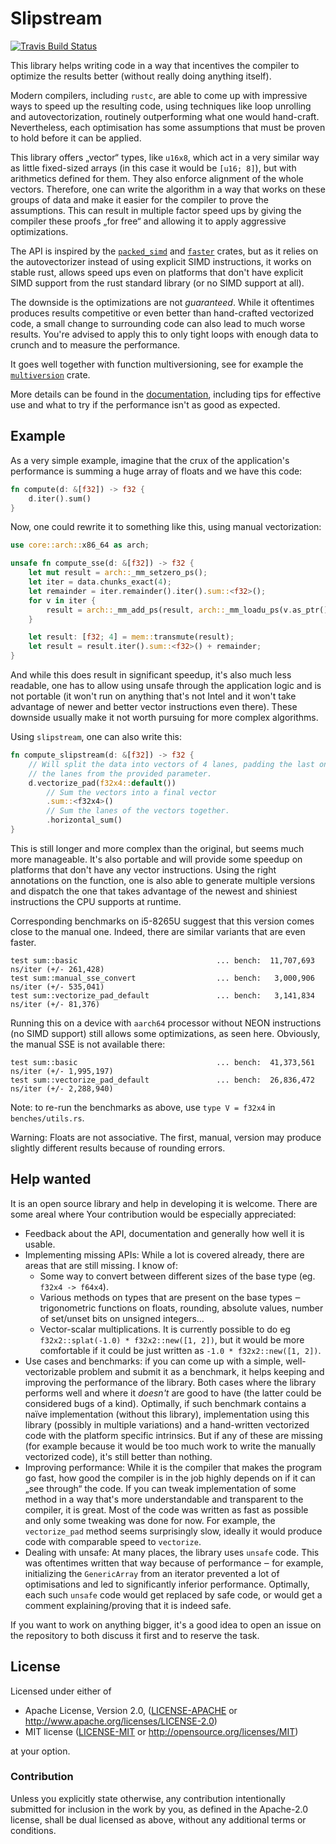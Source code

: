 # Slipstream

[![Travis Build Status](https://api.travis-ci.org/vorner/slipstream.png?branch=master)](https://travis-ci.org/vorner/slipstream)

This library helps writing code in a way that incentives the compiler to
optimize the results better (without really doing anything itself).

Modern compilers, including `rustc`, are able to come up with impressive ways to
speed up the resulting code, using techniques like loop unrolling and
autovectorization, routinely outperforming what one would hand-craft.
Nevertheless, each optimisation has some assumptions that must be proven to hold
before it can be applied.

This library offers „vector“ types, like `u16x8`, which act in a very similar
way as little fixed-sized arrays (in this case it would be `[u16; 8]`), but with
arithmetics defined for them. They also enforce alignment of the whole vectors.
Therefore, one can write the algorithm in a way that works on these groups of
data and make it easier for the compiler to prove the assumptions. This can
result in multiple factor speed ups by giving the compiler these proofs „for
free“ and allowing it to apply aggressive optimizations.

The API is inspired by the [`packed_simd`] and [`faster`] crates, but as it
relies on the autovectorizer instead of using explicit SIMD instructions, it
works on stable rust, allows speed ups even on platforms that don't have
explicit SIMD support from the rust standard library (or no SIMD support at
all).

The downside is the optimizations are not *guaranteed*. While it oftentimes
produces results competitive or even better than hand-crafted vectorized code,
a small change to surrounding code can also lead to much worse results.  You're
advised to apply this to only tight loops with enough data to crunch and to
measure the performance.

It goes well together with function multiversioning, see for example the
[`multiversion`] crate.

More details can be found in the [documentation], including tips for effective
use and what to try if the performance isn't as good as expected.

## Example

As a very simple example, imagine that the crux of the application's performance
is summing a huge array of floats and we have this code:

```rust
fn compute(d: &[f32]) -> f32 {
    d.iter().sum()
}
```

Now, one could rewrite it to something like this, using manual vectorization:

```rust
use core::arch::x86_64 as arch;

unsafe fn compute_sse(d: &[f32]) -> f32 {
    let mut result = arch::_mm_setzero_ps();
    let iter = data.chunks_exact(4);
    let remainder = iter.remainder().iter().sum::<f32>();
    for v in iter {
        result = arch::_mm_add_ps(result, arch::_mm_loadu_ps(v.as_ptr()));
    }

    let result: [f32; 4] = mem::transmute(result);
    let result = result.iter().sum::<f32>() + remainder;
}
```

And while this does result in significant speedup, it's also much less readable,
one has to allow using unsafe through the application logic and is not portable
(it won't run on anything that's not Intel and it won't take advantage of newer
and better vector instructions even there). These downside usually make it not
worth pursuing for more complex algorithms.

Using `slipstream`, one can also write this:

```rust
fn compute_slipstream(d: &[f32]) -> f32 {
    // Will split the data into vectors of 4 lanes, padding the last one with
    // the lanes from the provided parameter.
    d.vectorize_pad(f32x4::default())
        // Sum the vectors into a final vector
        .sum::<f32x4>()
        // Sum the lanes of the vectors together.
        .horizontal_sum()
}
```

This is still longer and more complex than the original, but seems much more
manageable. It's also portable and will provide some speedup on platforms that
don't have any vector instructions. Using the right annotations on the function,
one is also able to generate multiple versions and dispatch the one that takes
advantage of the newest and shiniest instructions the CPU supports at runtime.

Corresponding benchmarks on i5-8265U suggest that this version comes close to
the manual one. Indeed, there are similar variants that are even faster.

```
test sum::basic                               ... bench:  11,707,693 ns/iter (+/- 261,428)
test sum::manual_sse_convert                  ... bench:   3,000,906 ns/iter (+/- 535,041)
test sum::vectorize_pad_default               ... bench:   3,141,834 ns/iter (+/- 81,376)
```

Running this on a device with `aarch64` processor without NEON instructions (no
SIMD support) still allows some optimizations, as seen here. Obviously, the
manual SSE is not available there:

```
test sum::basic                               ... bench:  41,373,561 ns/iter (+/- 1,995,197)
test sum::vectorize_pad_default               ... bench:  26,836,472 ns/iter (+/- 2,288,940)
```

Note: to re-run the benchmarks as above, use `type V = f32x4` in
`benches/utils.rs`.

Warning: Floats are not associative. The first, manual, version may produce
slightly different results because of rounding errors.

## Help wanted

It is an open source library and help in developing it is welcome. There are
some areal where Your contribution would be especially appreciated:

* Feedback about the API, documentation and generally how well it is usable.
* Implementing missing APIs: While a lot is covered already, there are areas
  that are still missing. I know of:
  - Some way to convert between different sizes of the base type (eg. `f32x4 ->
    f64x4`).
  - Various methods on types that are present on the base types ‒ trigonometric
    functions on floats, rounding, absolute values, number of set/unset bits on
    unsigned integers...
  - Vector-scalar multiplications. It is currently possible to do eg
    `f32x2::splat(-1.0) * f32x2::new([1, 2])`, but it would be more comfortable
    if it could be just written as `-1.0 * f32x2::new([1, 2])`.
* Use cases and benchmarks: if you can come up with a simple, well-vectorizable
  problem and submit it as a benchmark, it helps keeping and improving the
  performance of the library. Both cases where the library performs well and
  where it *doesn't* are good to have (the latter could be considered bugs of a
  kind). Optimally, if such benchmark contains a naïve implementation (without
  this library), implementation using this library (possibly in multiple
  variations) and a hand-written vectorized code with the platform specific
  intrinsics. But if any of these are missing (for example because it would be
  too much work to write the manually vectorized code), it's still better than
  nothing.
* Improving performance: While it is the compiler that makes the program go
  fast, how good the compiler is in the job highly depends on if it can „see
  through“ the code. If you can tweak implementation of some method in a way
  that's more understandable and transparent to the compiler, it is great. Most
  of the code was written as fast as possible and only some tweaking was done
  for now. For example, the `vectorize_pad` method seems surprisingly slow,
  ideally it would produce code with comparable speed to `vectorize`.
* Dealing with unsafe: At many places, the library uses `unsafe` code. This was
  oftentimes written that way because of performance ‒ for example, initializing
  the `GenericArray` from an iterator prevented a lot of optimisations and led
  to significantly inferior performance. Optimally, each such `unsafe` code
  would get replaced by safe code, or would get a comment explaining/proving
  that it is indeed safe.

If you want to work on anything bigger, it's a good idea to open an issue on the
repository to both discuss it first and to reserve the task.

## License

Licensed under either of

 * Apache License, Version 2.0, ([LICENSE-APACHE](LICENSE-APACHE) or http://www.apache.org/licenses/LICENSE-2.0)
 * MIT license ([LICENSE-MIT](LICENSE-MIT) or http://opensource.org/licenses/MIT)

at your option.

### Contribution

Unless you explicitly state otherwise, any contribution intentionally
submitted for inclusion in the work by you, as defined in the Apache-2.0
license, shall be dual licensed as above, without any additional terms
or conditions.

[`packed_simd`]: https://crates.io/crates/packed_simd
[`faster`]: https://crates.io/crates/faster
[`multiversion`]: https://crates.io/crates/multiversion
[documentation]: https://docs.rs/slipstream
